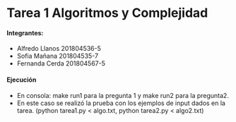 # Tarea 1 Algoritmos y Complejidad

#### Integrantes:

- Alfredo Llanos 201804536-5
- Sofia Mañana 201804535-7
- Fernanda Cerda 201804567-5
    
#### Ejecución

- En consola: make run1 para la pregunta 1 y make run2 para la pregunta2.
- En este caso se realizó la prueba con los ejemplos de input dados en la tarea. 
    (python tarea1.py < algo.txt, python tarea2.py < algo2.txt)
   
